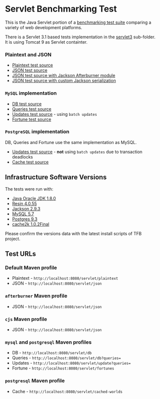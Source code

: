 # Servlet Benchmarking Test

This is the Java Servlet portion of a [benchmarking test suite](../) comparing a variety of web development platforms.

There is a Servlet 3.1 based tests implementation in the [servlet3](./servlet3) sub-folder. It is using Tomcat 9 as Servlet containter.

### Plaintext and JSON

* [Plaintext test source](src/main/java/hello/PlaintextServlet.java)
* [JSON test source](src/main/java/hello/JsonServlet.java)
* [JSON test source with Jackson Afterburner module](src/main/java/hello/JsonAfterburnerServlet.java)
* [JSON test source with custom Jackson serialization](src/main/java/hell/JsonCJSServlet.java)

### `MySQL` implementation

* [DB test source](src/main/java/hello/DbPoolServlet.java)
* [Queries test source](src/main/java/hello/DbPoolServlet.java)
* [Updates test source](src/main/java/hello/UpdateServlet.java) - using `batch updates`
* [Fortune test source](src/main/java/hello/FortunesServlet.java)

### `PostgreSQL` implementation

DB, Queries and Fortune use the same implementation as MySQL.

* [Updates test source](src/main/java/hello/PostgresUpdateServlet.java) - **not** using `batch updates` due to transaction deadlocks
* [Cache test source](src/main/java/hello/Cache2kPostgresServlet.java)

## Infrastructure Software Versions

The tests were run with:

* [Java Oracle JDK 1.8.0](http://openjdk.java.net/)
* [Resin 4.0.55](http://www.caucho.com/)
* [Jackson 2.9.3](http://wiki.fasterxml.com/JacksonHome)
* [MySQL 5.7](https://dev.mysql.com/)
* [Postgres 9.3](http://www.postgresql.org/)
* [cache2k 1.0.2Final](https://cache2k.org/)

Please confirm the versions data with the latest install scripts of TFB project.

## Test URLs

### Default Maven profile

 * Plaintext - `http://localhost:8080/servlet/plaintext`
 * JSON - `http://localhost:8080/servlet/json`

### `afterburner` Maven profile

 * JSON - `http://localhost:8080/servlet/json`

### `cjs` Maven profile

 * JSON - `http://localhost:8080/servlet/json`

### `mysql` and `postgresql` Maven profiles

 * DB - `http://localhost:8080/servlet/db`
 * Queries - `http://localhost:8080/servlet/db?queries=`
 * Updates - `http://localhost:8080/servlet/update?queries=`
 * Fortune - `http://localhost:8080/servlet/fortunes`

### `postgresql` Maven profile
 
 * Cache - `http://localhost:8080/servlet/cached-worlds`
